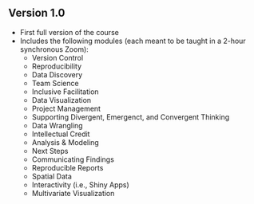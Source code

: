 ## Version 1.0

- First full version of the course
- Includes the following modules (each meant to be taught in a 2-hour synchronous Zoom):
    - Version Control
    - Reproducibility
    - Data Discovery
    - Team Science
    - Inclusive Facilitation
    - Data Visualization
    - Project Management
    - Supporting Divergent, Emergenct, and Convergent Thinking
    - Data Wrangling
    - Intellectual Credit
    - Analysis & Modeling
    - Next Steps
    - Communicating Findings
    - Reproducible Reports
    - Spatial Data
    - Interactivity (i.e., Shiny Apps)
    - Multivariate Visualization
